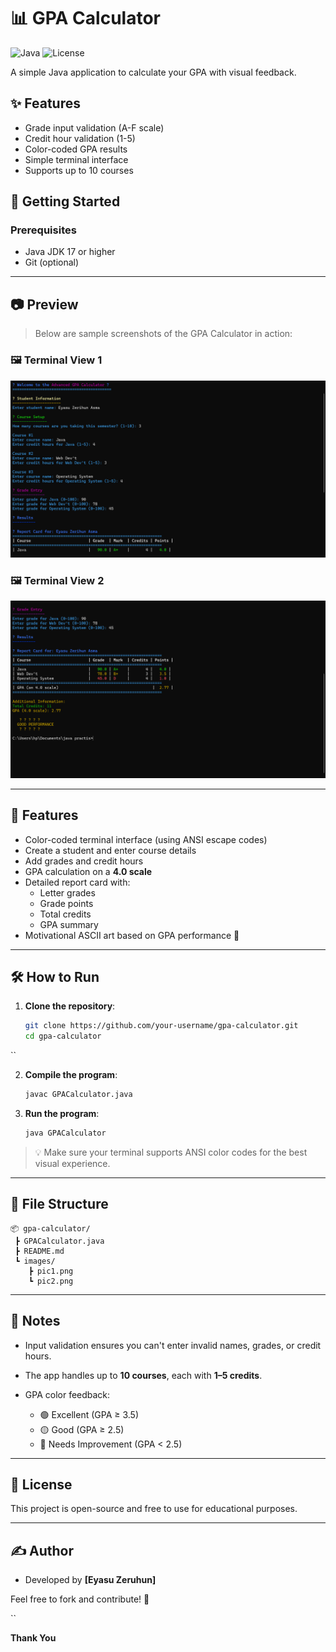 # 📊 GPA Calculator

![Java](https://img.shields.io/badge/Java-17%2B-blue)
![License](https://img.shields.io/badge/License-MIT-green)

A simple Java application to calculate your GPA with visual feedback.

## ✨ Features
- Grade input validation (A-F scale)
- Credit hour validation (1-5)
- Color-coded GPA results
- Simple terminal interface
- Supports up to 10 courses

## 🚀 Getting Started

### Prerequisites
- Java JDK 17 or higher
- Git (optional)
---

## 📷 Preview

> Below are sample screenshots of the GPA Calculator in action:

### 🖼️ Terminal View 1
![GPA Calculator Preview 1](pic1.png)

### 🖼️ Terminal View 2
![GPA Calculator Preview 2](pic2.png)

---

## 🚀 Features

- Color-coded terminal interface (using ANSI escape codes)
- Create a student and enter course details
- Add grades and credit hours
- GPA calculation on a **4.0 scale**
- Detailed report card with:
  - Letter grades
  - Grade points
  - Total credits
  - GPA summary
- Motivational ASCII art based on GPA performance 🎉

---

## 🛠️ How to Run

1. **Clone the repository**:
   ```bash
   git clone https://github.com/your-username/gpa-calculator.git
   cd gpa-calculator
``

2. **Compile the program**:

   ```bash
   javac GPACalculator.java
   ```

3. **Run the program**:

   ```bash
   java GPACalculator
   ```

> 💡 Make sure your terminal supports ANSI color codes for the best visual experience.

---

## 📁 File Structure

```
📦 gpa-calculator/
 ┣ GPACalculator.java
 ┣ README.md
 ┗ images/
    ┣ pic1.png
    ┗ pic2.png
```

---

## 📌 Notes

* Input validation ensures you can't enter invalid names, grades, or credit hours.
* The app handles up to **10 courses**, each with **1–5 credits**.
* GPA color feedback:

  * 🟢 Excellent (GPA ≥ 3.5)
  * 🟡 Good (GPA ≥ 2.5)
  * 🔴 Needs Improvement (GPA < 2.5)

---

## 📃 License

This project is open-source and free to use for educational purposes.

---

## ✍️ Author

* Developed by **\[Eyasu Zeruhun]**

Feel free to fork and contribute! 🎉

``

**Thank You**
